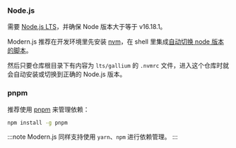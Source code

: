 ### Node.js

需要 [Node.js LTS](https://github.com/nodejs/Release)，并确保 Node 版本大于等于 v16.18.1。

Modern.js 推荐在开发环境里先安装 [nvm](https://github.com/nvm-sh/nvm#install--update-script)，在 shell 里集成[自动切换 node 版本的脚本](https://github.com/nvm-sh/nvm#deeper-shell-integration)。

然后只要仓库根目录下有内容为 `lts/gallium` 的 `.nvmrc` 文件，进入这个仓库时就会自动安装或切换到正确的 Node.js 版本。

### pnpm

推荐使用 [pnpm](https://pnpm.io/installation) 来管理依赖：

```bash
npm install -g pnpm
```

:::note
Modern.js 同样支持使用 `yarn`、`npm` 进行依赖管理。
:::
